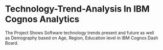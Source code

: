 # Technology-Trend-Analysis In IBM Cognos Analytics
The Project Shows  Software technology trends present and future as well  as Demography based on Age, Region, Education level  in IBM  Cognos Dash Board.

